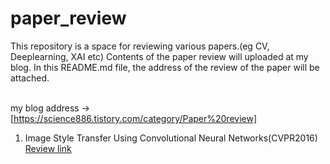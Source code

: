 # paper_review
This repository is a space for reviewing various papers.(eg CV, Deeplearning, XAI etc) Contents of the paper review will uploaded at my blog. In this README.md file, the address of the review of the paper will be attached. 

</br> my blog address -> [https://science886.tistory.com/category/Paper%20review]
1. Image Style Transfer Using Convolutional Neural Networks(CVPR2016) [Review link](https://science886.tistory.com/2)
